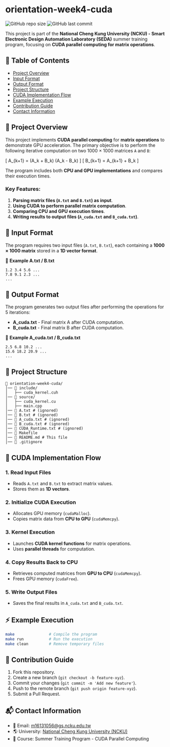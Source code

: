# orientation-week4-cuda

![GitHub repo size](https://img.shields.io/github/repo-size/ysnanako/orientation-week4-cuda)
![GitHub last commit](https://img.shields.io/github/last-commit/ysnanako/orientation-week4-cuda)

This project is part of the **National Cheng Kung University (NCKU) - Smart Electronic Design Automation Laboratory (SEDA)** summer training program, focusing on **CUDA parallel computing for matrix operations**.

## 📖 Table of Contents

- [Project Overview](#project-overview)
- [Input Format](#input-format)
- [Output Format](#output-format)
- [Project Structure](#project-structure)
- [CUDA Implementation Flow](#cuda-implementation-flow)
- [Example Execution](#example-execution)
- [Contribution Guide](#contribution-guide)
- [Contact Information](#contact-information)

## 📝 Project Overview

This project implements **CUDA parallel computing** for **matrix operations** to demonstrate GPU acceleration. The primary objective is to perform the following iterative computation on two 1000 × 1000 matrices `A` and `B`:

\[ A_{k+1} = (A_k + B_k) (A_k - B_k) \]
\[ B_{k+1} = A_{k+1} + B_k \]

The program includes both **CPU and GPU implementations** and compares their execution times.

### **Key Features:**
1. **Parsing matrix files (`A.txt` and `B.txt`) as input**.
2. **Using CUDA to perform parallel matrix computation**.
3. **Comparing CPU and GPU execution times**.
4. **Writing results to output files (`A_cuda.txt` and `B_cuda.txt`)**.

## 📄 Input Format

The program requires two input files (`A.txt`, `B.txt`), each containing a **1000 × 1000 matrix** stored in a **1D vector format**.

📄 **Example A.txt / B.txt**
```
1.2 3.4 5.6 ...
7.8 9.1 2.3 ...
...
```

## 📄 Output Format

The program generates two output files after performing the operations for 5 iterations:
- **A_cuda.txt** - Final matrix A after CUDA computation.
- **B_cuda.txt** - Final matrix B after CUDA computation.

📄 **Example A_cuda.txt / B_cuda.txt**
```
2.5 6.8 10.2 ...
15.6 18.2 20.9 ...
...
```

## 🧰 Project Structure

```
📂 orientation-week4-cuda/
│── 📂 include/  
│   ├── cuda_kernel.cuh  
│── 📂 source/  
│   ├── cuda_kernel.cu  
│   ├── main.cpp  
│── 📄 A.txt # (ignored)  
│── 📄 B.txt # (ignored)  
│── 📄 A_cuda.txt # (ignored)  
│── 📄 B_cuda.txt # (ignored)  
│── 📄 CUDA_Runtime.txt # (ignored)  
│── 🔧 Makefile  
│── 📜 README.md # This file
│── 📜 .gitignore
```

## 🔹 **CUDA Implementation Flow**

### **1. Read Input Files**
- Reads `A.txt` and `B.txt` to extract matrix values.
- Stores them as **1D vectors**.

### **2. Initialize CUDA Execution**
- Allocates GPU memory (`cudaMalloc`).
- Copies matrix data from **CPU to GPU** (`cudaMemcpy`).

### **3. Kernel Execution**
- Launches **CUDA kernel functions** for matrix operations.
- Uses **parallel threads** for computation.

### **4. Copy Results Back to CPU**
- Retrieves computed matrices from **GPU to CPU** (`cudaMemcpy`).
- Frees GPU memory (`cudaFree`).

### **5. Write Output Files**
- Saves the final results in `A_cuda.txt` and `B_cuda.txt`.

## ⚡ **Example Execution**

```bash
make               # Compile the program
make run           # Run the execution
make clean         # Remove temporary files
```

## 🤝 Contribution Guide

1. Fork this repository.
2. Create a new branch (`git checkout -b feature-xyz`).
3. Commit your changes (`git commit -m 'Add new feature'`).
4. Push to the remote branch (`git push origin feature-xyz`).
5. Submit a Pull Request.

## 📬 Contact Information

- 📧 Email: [m16131056@gs.ncku.edu.tw](mailto:m16131056@gs.ncku.edu.tw)
- 🌎 University: [National Cheng Kung University (NCKU)](https://www.ncku.edu.tw)
- 📖 Course: Summer Training Program - CUDA Parallel Computing
